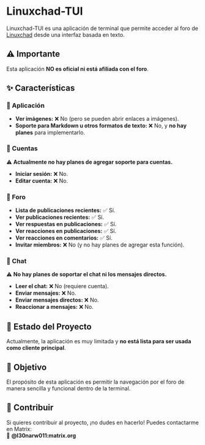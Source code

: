 # Linuxchad-TUI  

Linuxchad-TUI es una aplicación de terminal que permite acceder al foro de [Linuxchad](https://foro.linuxchad.org) desde una interfaz basada en texto.  

## ⚠️ Importante  
Esta aplicación **NO es oficial ni está afiliada con el foro**.  

## ✨ Características  

### 📌 Aplicación  
- **Ver imágenes:** ❌ No (pero se pueden abrir enlaces a imágenes).  
- **Soporte para Markdown u otros formatos de texto:** ❌ No, y **no hay planes** para implementarlo.  

### 🔑 Cuentas  
⚠ **Actualmente no hay planes de agregar soporte para cuentas.**  
- **Iniciar sesión:** ❌ No.  
- **Editar cuenta:** ❌ No.  

### 📜 Foro  
- **Lista de publicaciones recientes:** ✅ Sí.  
- **Ver publicaciones recientes:** ✅ Sí.  
- **Ver respuestas en publicaciones:** ✅ Sí.  
- **Ver reacciones en publicaciones:** ✅ Sí.  
- **Ver reacciones en comentarios:** ✅ Sí.  
- **Invitar miembros:** ❌ No (y no hay planes de agregar esta función).  

### 💬 Chat  
⚠ **No hay planes de soportar el chat ni los mensajes directos.**  
- **Leer el chat:** ❌ No (requiere cuenta).  
- **Enviar mensajes:** ❌ No.  
- **Enviar mensajes directos:** ❌ No.  
- **Reaccionar a mensajes:** ❌ No.  

## 📌 Estado del Proyecto  
Actualmente, la aplicación es muy limitada y **no está lista para ser usada como cliente principal**.  

## 🎯 Objetivo  
El propósito de esta aplicación es permitir la navegación por el foro de manera sencilla y funcional dentro de la terminal.  

## 🤝 Contribuir  
Si quieres contribuir al proyecto, ¡no dudes en hacerlo! Puedes contactarme en Matrix:  
📩 **@l30narw011:matrix.org**  
